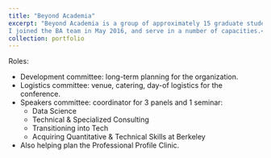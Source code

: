 ```yaml
---
title: "Beyond Academia"
excerpt: "Beyond Academia is a group of approximately 15 graduate student and postdoctoral researchers at UC Berkeley whose mission is to provide opportunities for our peers to explore careers outside of the tenure track. Our flagship event is a two-day conference featuring dozens of professionals with PhDs who have successfully transitioned to careers outside the tenure track. <br />
I joined the BA team in May 2016, and serve in a number of capacities.<br />"
collection: portfolio
---
```


Roles:
* Development committee: long-term planning for the organization.
* Logistics committee: venue, catering, day-of logistics for the conference.
* Speakers committee: coordinator for 3 panels and 1 seminar:
    * Data Science
    * Technical & Specialized Consulting
    * Transitioning into Tech
    * Acquiring Quantitative & Technical Skills at Berkeley
* Also helping plan the Professional Profile Clinic.